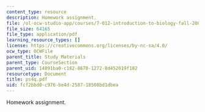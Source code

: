 ```yaml
---
content_type: resource
description: Homework assignment.
file: /ol-ocw-studio-app/courses/7-012-introduction-to-biology-fall-2004/fcf2bbd0c976be4d258718508bd1dbea_ps4q.pdf
file_size: 64165
file_type: application/pdf
learning_resource_types: []
license: https://creativecommons.org/licenses/by-nc-sa/4.0/
ocw_type: OCWFile
parent_title: Study Materials
parent_type: CourseSection
parent_uid: 14091ba0-c182-8670-1272-8d452019f102
resourcetype: Document
title: ps4q.pdf
uid: fcf2bbd0-c976-be4d-2587-18508bd1dbea
---
```

Homework assignment.